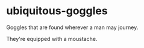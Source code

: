 # ubiquitous-goggles
Goggles that are found wherever a man may journey.

They're equipped with a moustache.
